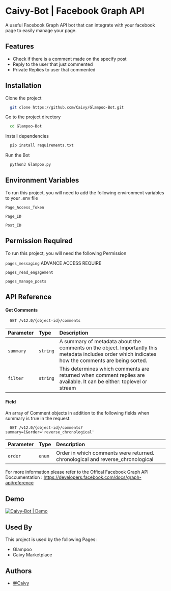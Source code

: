 # Caivy-Bot | Facebook Graph API 

A useful Facebook Graph API bot that can integrate with your facebook page to easily manage your page.



## Features

- Check if there is a comment made on the specify post
- Reply to the user that just commented
- Private Replies to user that commented


  
## Installation

Clone the project

```bash
  git clone https://github.com/Caivy/Glampoo-Bot.git
```
Go to the project directory

```bash
  cd Glampoo-Bot
```

Install dependencies

```bash
  pip install requirements.txt
```

Run the Bot

```bash
  python3 Glampoo.py
```

  
## Environment Variables

To run this project, you will need to add the following environment variables to your .env file

`Page_Access_Token`

`Page_ID`

`Post_ID`



## Permission Required

To run this project, you will need the following Permission

`pages_messaging` ADVANCE ACCESS REQUIRE

`pages_read_engagement`

`pages_manage_posts`


## API Reference

#### Get Comments

```http
  GET /v12.0/{object-id}/comments
```

| Parameter | Type     | Description                |
| :-------- | :------- | :------------------------- |
| `summary` | `string` | A summary of metadata about the comments on the object. Importantly this metadata includes order which indicates how the comments are being sorted. |
| `filter` | `string` | This determines which comments are returned when comment replies are available. It can be either: toplevel or stream |

#### Field
An array of Comment objects in addition to the following fields when summary is true in the request.


```http
  GET /v12.0/{object-id}/comments?summary=1&order='reverse_chronological'
```

| Parameter | Type     | Description                |
| :-------- | :------- | :------------------------- |
| `order` | `enum` | Order in which comments were returned. chronological and reverse_chronological |

For more information please refer to the Offical Facebook Graph API Doccumentation : https://developers.facebook.com/docs/graph-api/reference

  
## Demo

[![Caivy-Bot | Demo](https://img.youtube.com/vi/RP82pYR6tUE/0.jpg)](https://www.youtube.com/watch?v=RP82pYR6tUE "Caivy-Bot | Demo")

  
## Used By

This project is used by the following Pages:

- Glampoo
- Caivy Marketplace

  
## Authors

- [@Caivy](https://github.com/Caivy)

  
